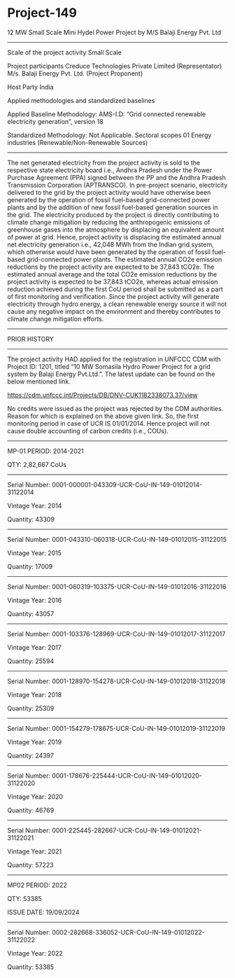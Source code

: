 # Project-149
12 MW Small Scale Mini Hydel Power Project by M/S Balaji Energy Pvt. Ltd
_____________
Scale of the project activity Small Scale 

Project participants Creduce Technologies Private Limited (Representator) 
M/s. Balaji Energy Pvt. Ltd. (Project Proponent) 

Host Party India 

Applied methodologies and standardized 
baselines 

Applied Baseline Methodology: 
AMS-I.D: “Grid connected renewable electricity 
generation”, version 18 
 
Standardized Methodology: Not Applicable. 
Sectoral scopes 01 Energy industries 
(Renewable/Non-Renewable Sources) 
____________
The net generated electricity from the project activity is sold to the respective state electricity board 
i.e., Andhra Pradesh under the Power Purchase Agreement (PPA) signed between the PP and the 
Andhra Pradesh Transmission Corporation (APTRANSCO). In pre-project scenario, electricity 
delivered to the grid by the project activity would have otherwise been generated by the operation of 
fossil fuel-based grid-connected power plants and by the addition of new fossil fuel-based generation 
sources in the grid. The electricity produced by the project is directly contributing to climate change 
mitigation by reducing the anthropogenic emissions of greenhouse gases into the atmosphere by 
displacing an equivalent amount of power at grid. 
Hence, project activity is displacing the estimated annual net electricity generation i.e., 42,048 MWh 
from the Indian grid system, which otherwise would have been generated by the operation of fossil 
fuel-based grid-connected power plants. The estimated annual CO2e emission reductions by the 
project activity are expected to be 37,843 tCO2e. 
The estimated annual average and the total CO2e emission reductions by the project activity is 
expected to be 37,843 tCO2e, whereas actual emission reduction achieved during the first CoU period 
shall be submitted as a part of first monitoring and verification. 
Since the project activity will generate electricity through hydro energy, a clean renewable energy 
source it will not cause any negative impact on the environment and thereby contributes to climate 
change mitigation efforts. 

________
PRIOR HISTORY
____________
The project activity HAD applied for the registration in UNFCCC CDM with Project ID: 1201, titled “10 MW 
Somasila Hydro Power Project for a grid system by Balaji Energy Pvt.Ltd.”. The latest update can be 
found on the below mentioned link. 

https://cdm.unfccc.int/Projects/DB/DNV-CUK1182338073.37/view 

No credits were issued as the project was rejected by the CDM authorities. Reason for which is 
explained on the above given link. So, the first monitoring period in case of UCR IS 01/01/2014. 
Hence project will not cause double accounting of carbon credits (i.e., COUs).
_______________
MP-01 PERIOD: 2014-2021

QTY:  2,82,667 CoUs
_________________

Serial Number: 0001-000001-043309-UCR-CoU-IN-149-01012014-31122014

Vintage Year: 2014

Quantity: 43309
________
Serial Number: 0001-043310-060318-UCR-CoU-IN-149-01012015-31122015

Vintage Year: 2015

Quantity: 17009
________________
Serial Number: 0001-060319-103375-UCR-CoU-IN-149-01012016-31122016

Vintage Year: 2016

Quantity: 43057
_____________
Serial Number: 0001-103376-128969-UCR-CoU-IN-149-01012017-31122017

Vintage Year: 2017

Quantity: 25594
____________
Serial Number: 0001-128970-154278-UCR-CoU-IN-149-01012018-31122018

Vintage Year: 2018

Quantity: 25309
____________
Serial Number: 0001-154279-178675-UCR-CoU-IN-149-01012019-31122019

Vintage Year: 2019

Quantity: 24397
____________
Serial Number: 0001-178676-225444-UCR-CoU-IN-149-01012020-31122020

Vintage Year: 2020

Quantity: 46769
____________
Serial Number: 0001-225445-282667-UCR-CoU-IN-149-01012021-31122021

Vintage Year: 2021

Quantity: 57223
_____________
MP02 PERIOD: 2022

QTY: 53385

ISSUE DATE: 19/09/2024
___________________
Serial Number: 0002-282668-336052-UCR-CoU-IN-149-01012022-31122022

Vintage Year: 2022

Quantity: 53385
